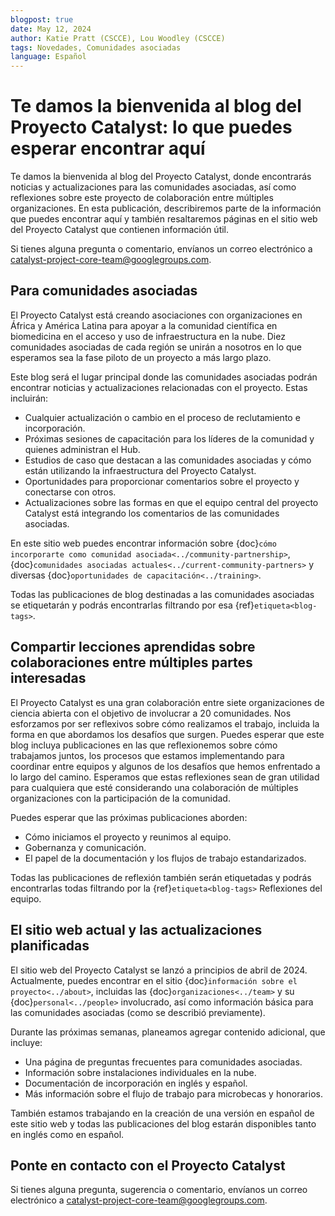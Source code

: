 ```yaml
---
blogpost: true
date: May 12, 2024
author: Katie Pratt (CSCCE), Lou Woodley (CSCCE)
tags: Novedades, Comunidades asociadas
language: Español
---
```


# Te damos la bienvenida al blog del Proyecto Catalyst: lo que puedes esperar encontrar aquí

Te damos la bienvenida al blog del Proyecto Catalyst, donde encontrarás noticias y actualizaciones para las comunidades asociadas, así como reflexiones sobre este proyecto de colaboración entre múltiples organizaciones. En esta publicación, describiremos parte de la información que puedes encontrar aquí y también resaltaremos páginas en el sitio web del Proyecto Catalyst que contienen información útil.

Si tienes alguna pregunta o comentario, envíanos un correo electrónico a [catalyst-project-core-team@googlegroups.com](mailto:catalyst-project-core-team@googlegroups.com).


## Para comunidades asociadas

El Proyecto Catalyst está creando asociaciones con organizaciones en África y América Latina para apoyar a la comunidad científica en biomedicina en el acceso y uso de infraestructura en la nube. Diez comunidades asociadas de cada región se unirán a nosotros en lo que esperamos sea la fase piloto de un proyecto a más largo plazo.

Este blog será el lugar principal donde las comunidades asociadas podrán encontrar noticias y actualizaciones relacionadas con el proyecto. Estas incluirán:

* Cualquier actualización o cambio en el proceso de reclutamiento e incorporación.
* Próximas sesiones de capacitación para los líderes de la comunidad y quienes administran el Hub.
* Estudios de caso que destacan a las comunidades asociadas y cómo están utilizando la infraestructura del Proyecto Catalyst.
* Oportunidades para proporcionar comentarios sobre el proyecto y conectarse con otros.
* Actualizaciones sobre las formas en que el equipo central del proyecto Catalyst está integrando los comentarios de las comunidades asociadas.

En este sitio web puedes encontrar información sobre {doc}`cómo incorporarte como comunidad asociada<../community-partnership>`, {doc}`comunidades asociadas actuales<../current-community-partners>` y diversas {doc}`oportunidades de capacitación<../training>`.

Todas las publicaciones de blog destinadas a las comunidades asociadas se etiquetarán y podrás encontrarlas filtrando por esa {ref}`etiqueta<blog-tags>`.

## Compartir lecciones aprendidas sobre colaboraciones entre múltiples partes interesadas

El Proyecto Catalyst es una gran colaboración entre siete organizaciones de ciencia abierta con el objetivo de involucrar a 20 comunidades. Nos esforzamos por ser reflexivos sobre cómo realizamos el trabajo, incluida la forma en que abordamos los desafíos que surgen. Puedes esperar que este blog incluya publicaciones en las que reflexionemos sobre cómo trabajamos juntos, los procesos que estamos implementando para coordinar entre equipos y algunos de los desafíos que hemos enfrentado a lo largo del camino. Esperamos que estas reflexiones sean de gran utilidad para cualquiera que esté considerando una colaboración de múltiples organizaciones con la participación de la comunidad.

Puedes esperar que las próximas publicaciones aborden:

* Cómo iniciamos el proyecto y reunimos al equipo.
* Gobernanza y comunicación.
* El papel de la documentación y los flujos de trabajo estandarizados.

Todas las publicaciones de reflexión también serán etiquetadas y podrás encontrarlas todas filtrando por la {ref}`etiqueta<blog-tags>` Reflexiones del equipo.

## El sitio web actual y las actualizaciones planificadas

El sitio web del Proyecto Catalyst se lanzó a principios de abril de 2024. Actualmente, puedes encontrar en el sitio {doc}`información sobre el proyecto<../about>`, incluidas las {doc}`organizaciones<../team>` y su {doc}`personal<../people>` involucrado, así como información básica para las comunidades asociadas (como se describió previamente).

Durante las próximas semanas, planeamos agregar contenido adicional, que incluye:

* Una página de preguntas frecuentes para comunidades asociadas.
* Información sobre instalaciones individuales en la nube.
* Documentación de incorporación en inglés y español.
* Más información sobre el flujo de trabajo para microbecas y honorarios.

También estamos trabajando en la creación de una versión en español de este sitio web y todas las publicaciones del blog estarán disponibles tanto en inglés como en español.

## Ponte en contacto con el Proyecto Catalyst

Si tienes alguna pregunta, sugerencia o comentario, envíanos un correo electrónico a [catalyst-project-core-team@googlegroups.com](mailto:catalyst-project-core-team@googlegroups.com).
